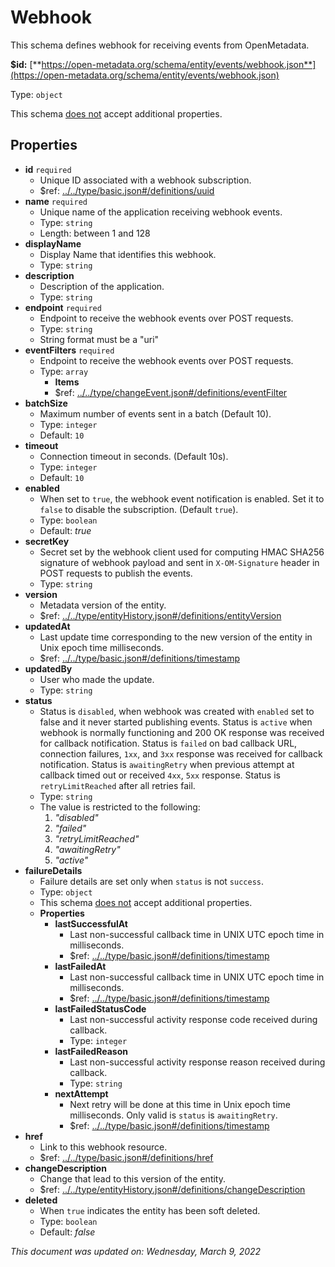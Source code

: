 # Webhook

This schema defines webhook for receiving events from OpenMetadata.

**$id:** [**https://open-metadata.org/schema/entity/events/webhook.json**](https://open-metadata.org/schema/entity/events/webhook.json)

Type: `object`

This schema <u>does not</u> accept additional properties.

## Properties
- **id** `required`
	- Unique ID associated with a webhook subscription.
	- $ref: [../../type/basic.json#/definitions/uuid](../types/basic.md#uuid)
- **name** `required`
	- Unique name of the application receiving webhook events.
	- Type: `string`
	- Length: between 1 and 128
- **displayName**
	- Display Name that identifies this webhook.
	- Type: `string`
- **description**
	- Description of the application.
	- Type: `string`
- **endpoint** `required`
	- Endpoint to receive the webhook events over POST requests.
	- Type: `string`
	- String format must be a "uri"
- **eventFilters** `required`
	- Endpoint to receive the webhook events over POST requests.
	- Type: `array`
		- **Items**
		- $ref: [../../type/changeEvent.json#/definitions/eventFilter](../types/changeevent.md#eventfilter)
- **batchSize**
	- Maximum number of events sent in a batch (Default 10).
	- Type: `integer`
	- Default: `10`
- **timeout**
	- Connection timeout in seconds. (Default 10s).
	- Type: `integer`
	- Default: `10`
- **enabled**
	- When set to `true`, the webhook event notification is enabled. Set it to `false` to disable the subscription. (Default `true`).
	- Type: `boolean`
	- Default: _true_
- **secretKey**
	- Secret set by the webhook client used for computing HMAC SHA256 signature of webhook payload and sent in `X-OM-Signature` header in POST requests to publish the events.
	- Type: `string`
- **version**
	- Metadata version of the entity.
	- $ref: [../../type/entityHistory.json#/definitions/entityVersion](../types/entityhistory.md#entityversion)
- **updatedAt**
	- Last update time corresponding to the new version of the entity in Unix epoch time milliseconds.
	- $ref: [../../type/basic.json#/definitions/timestamp](../types/basic.md#timestamp)
- **updatedBy**
	- User who made the update.
	- Type: `string`
- **status**
	- Status is `disabled`, when webhook was created with `enabled` set to false and it never started publishing events. Status is `active` when webhook is normally functioning and 200 OK response was received for callback notification. Status is `failed` on bad callback URL, connection failures, `1xx`, and `3xx` response was received for callback notification. Status is `awaitingRetry` when previous attempt at callback timed out or received `4xx`, `5xx` response. Status is `retryLimitReached` after all retries fail.
	- Type: `string`
	- The value is restricted to the following:
		1. _"disabled"_
		2. _"failed"_
		3. _"retryLimitReached"_
		4. _"awaitingRetry"_
		5. _"active"_
- **failureDetails**
	- Failure details are set only when `status` is not `success`.
	- Type: `object`
	- This schema <u>does not</u> accept additional properties.
	- **Properties**
		- **lastSuccessfulAt**
			- Last non-successful callback time in UNIX UTC epoch time in milliseconds.
			- $ref: [../../type/basic.json#/definitions/timestamp](../types/basic.md#timestamp)
		- **lastFailedAt**
			- Last non-successful callback time in UNIX UTC epoch time in milliseconds.
			- $ref: [../../type/basic.json#/definitions/timestamp](../types/basic.md#timestamp)
		- **lastFailedStatusCode**
			- Last non-successful activity response code received during callback.
			- Type: `integer`
		- **lastFailedReason**
			- Last non-successful activity response reason received during callback.
			- Type: `string`
		- **nextAttempt**
			- Next retry will be done at this time in Unix epoch time milliseconds. Only valid is `status` is `awaitingRetry`.
			- $ref: [../../type/basic.json#/definitions/timestamp](../types/basic.md#timestamp)
- **href**
	- Link to this webhook resource.
	- $ref: [../../type/basic.json#/definitions/href](../types/basic.md#href)
- **changeDescription**
	- Change that lead to this version of the entity.
	- $ref: [../../type/entityHistory.json#/definitions/changeDescription](../types/entityhistory.md#changedescription)
- **deleted**
	- When `true` indicates the entity has been soft deleted.
	- Type: `boolean`
	- Default: _false_


_This document was updated on: Wednesday, March 9, 2022_